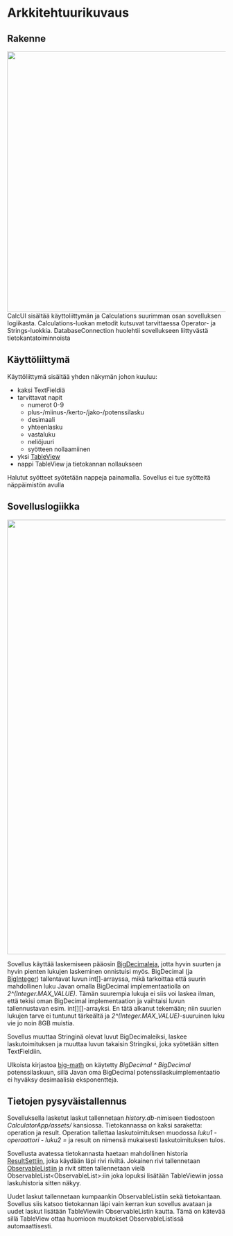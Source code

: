 # Arkkitehtuurikuvaus

## Rakenne
<img src="https://user-images.githubusercontent.com/51514701/80289958-db9c3a80-874a-11ea-8301-bf8ad6dc8d4c.PNG" width="600">
CalcUI sisältää käyttoliittymän ja Calculations suurimman osan sovelluksen logiikasta. Calculations-luokan metodit kutsuvat tarvittaessa Operator- ja Strings-luokkia. DatabaseConnection huolehtii sovellukseen liittyvästä tietokantatoiminnoista



## Käyttöliittymä

Käyttöliittymä sisältää yhden näkymän johon kuuluu:
- kaksi TextFieldiä
- tarvittavat napit
  - numerot 0-9
  - plus-/miinus-/kerto-/jako-/potenssilasku
  - desimaali
  - yhteenlasku
  - vastaluku
  - neliöjuuri
  - syötteen nollaamiinen
- yksi [TableView](https://docs.oracle.com/javase/8/javafx/api/javafx/scene/control/TableView.html)
- nappi TableView ja tietokannan nollaukseen

Halutut syötteet syötetään nappeja painamalla. Sovellus ei tue syötteitä näppäimistön avulla

## Sovelluslogiikka

<img src="https://user-images.githubusercontent.com/51514701/79177496-9a7f5e80-7e0b-11ea-92c5-6feda7eca108.png" width="1000">

Sovellus käyttää laskemiseen pääosin [BigDecimaleja](https://docs.oracle.com/en/java/javase/11/docs/api/java.base/java/math/BigDecimal.html), jotta hyvin suurten ja hyvin pienten lukujen laskeminen onnistuisi myös. BigDecimal (ja [BigInteger](https://docs.oracle.com/en/java/javase/11/docs/api/java.base/java/math/BigInteger.html)) tallentavat luvun int[]-arrayssa, mikä tarkoittaa että suurin mahdollinen luku Javan omalla BigDecimal implementaatiolla on _2^(Integer.MAX_VALUE)_. Tämän suurempia lukuja ei siis voi laskea ilman, että tekisi oman BigDecimal implementaation ja vaihtaisi luvun tallennustavan esim. int[][]-arrayksi. En tätä alkanut tekemään; niin suurien lukujen tarve ei tuntunut tärkeältä ja _2^(Integer.MAX_VALUE)_-suuruinen luku vie jo noin 8GB muistia. 

Sovellus muuttaa Stringinä olevat luvut BigDecimaleiksi, laskee laskutoimituksen ja muuttaa luvun takaisin Stringiksi, joka syötetään sitten TextFieldiin.

Ulkoista kirjastoa [big-math](https://github.com/eobermuhlner/big-math#bigdecimalmath) on käytetty _BigDecimal ^ BigDecimal_ potenssilaskuun, sillä Javan oma BigDecimal potenssilaskuimplementaatio ei hyväksy desimaalisia eksponentteja.


## Tietojen pysyväistallennus

Sovelluksella lasketut laskut tallennetaan _history.db_-nimiseen tiedostoon _CalculatorApp/assets/_ kansiossa. Tietokannassa on kaksi saraketta: operation ja result. Operation tallettaa laskutoimituksen muodossa _luku1 - operaattori - luku2 =_ ja result on nimensä mukaisesti laskutoimituksen tulos.

Sovellusta avatessa tietokannasta haetaan mahdollinen historia [ResultSettiin](https://docs.oracle.com/en/java/javase/11/docs/api/java.sql/java/sql/ResultSet.html), joka käydään läpi rivi riviltä. Jokainen rivi tallennetaan [ObservableListiin](https://docs.oracle.com/javase/8/javafx/api/javafx/collections/ObservableList.html) ja rivit sitten tallennetaan vielä ObservableList\<ObservableList\>:iin joka lopuksi lisätään TableViewiin jossa laskuhistoria sitten näkyy.
  
Uudet laskut tallennetaan kumpaankin ObservableListiin sekä tietokantaan. Sovellus siis katsoo tietokannan läpi vain kerran kun sovellus avataan ja uudet laskut lisätään TableViewiin ObservableListin kautta. Tämä on kätevää sillä TableView ottaa huomioon muutokset ObservableListissä automaattisesti.
